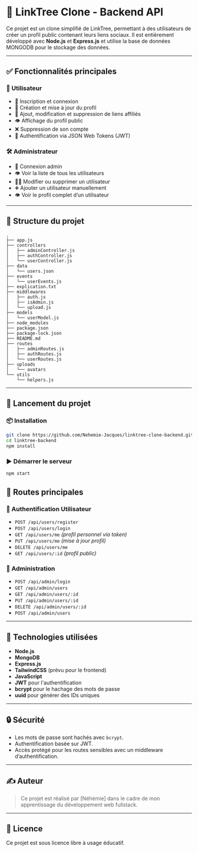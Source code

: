 
# 📎 LinkTree Clone - Backend API

Ce projet est un clone simplifié de LinkTree, permettant à des utilisateurs de créer un profil public contenant leurs liens sociaux. Il est entièrement développé avec **Node.js** et **Express.js** et utilise la base de données MONGODB pour le stockage des données.

---

## ✅ Fonctionnalités principales

### 👤 Utilisateur
- 🔐 Inscription et connexion
- 📝 Création et mise à jour du profil
- 🔗 Ajout, modification et suppression de liens affiliés
- 👁️ Affichage du profil public
- ❌ Suppression de son compte
- 🔄 Authentification via JSON Web Tokens (JWT)

### 🛠️ Administrateur
- 🔐 Connexion admin
- 👁️ Voir la liste de tous les utilisateurs
- 🧑‍💻 Modifier ou supprimer un utilisateur
- ➕ Ajouter un utilisateur manuellement
- 👁️ Voir le profil complet d’un utilisateur

---

## 🧱 Structure du projet

```
.
├── app.js
├── controllers
│   ├── adminController.js
│   ├── authController.js
│   └── userController.js
├── data
│   └── users.json
├── events
│   └── userEvents.js
├── explication.txt
├── middlewares
│   ├── auth.js
│   ├── isAdmin.js
│   └── upload.js
├── models
│   └── userModel.js
├── node_modules
├── package.json
├── package-lock.json
├── README.md
├── routes
│   ├── adminRoutes.js
│   ├── authRoutes.js
│   └── userRoutes.js
├── uploads
│   └── avatars
└── utils
    └── helpers.js

````

---

## 🚀 Lancement du projet

### 📦 Installation
```bash
git clone https://github.com/Nehemie-Jacques/linktree-clone-backend.git
cd linktree-backend
npm install
````

### ▶️ Démarrer le serveur

```bash
npm start
```

## 📡 Routes principales

### 🔐 Authentification Utilisateur

* `POST /api/users/register`
* `POST /api/users/login`
* `GET /api/users/me` *(profil personnel via token)*
* `PUT /api/users/me` *(mise à jour profil)*
* `DELETE /api/users/me`
* `GET /api/users/:id` *(profil public)*

### 🔐 Administration

* `POST /api/admin/login`
* `GET /api/admin/users`
* `GET /api/admin/users/:id`
* `PUT /api/admin/users/:id`
* `DELETE /api/admin/users/:id`
* `POST /api/admin/users`

---

## 🔧 Technologies utilisées

* **Node.js**
* **MongoDB**
* **Express.js**
* **TailwindCSS** (prévu pour le frontend)
* **JavaScript**
* **JWT** pour l'authentification
* **bcrypt** pour le hachage des mots de passe
* **uuid** pour générer des IDs uniques

---

## 🔒 Sécurité

* Les mots de passe sont hachés avec `bcrypt`.
* Authentification basée sur JWT.
* Accès protégé pour les routes sensibles avec un middleware d’authentification.

---

## ✍️ Auteur

> Ce projet est réalisé par \[Néhémie] dans le cadre de mon apprentissage du développement web fullstack.

---

## 📄 Licence

Ce projet est sous licence libre à usage éducatif.

```